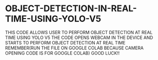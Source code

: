 # OBJECT-DETECTION-IN-REAL-TIME-USING-YOLO-V5
THIS CODE ALLOWS USER TO PERFORM OBJECT DETECTION AT REAL TIME USING YOLO V5
THE CODE OPENS WEBCAM IN THE DEVICE AND STARTS TO PERFORM OBJECT DETECTION AT REAL TIME
REMEMBER(RUN THE FILE ON GOOGLE COLAB BECAUSE CAMERA OPENING CODE IS FOR GOOGLE COLAB)
GOOD LUCK!!
